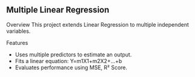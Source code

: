 ## Multiple Linear Regression

Overview
This project extends Linear Regression to multiple independent variables.

Features
- Uses multiple predictors to estimate an output.
- Fits a linear equation:
                  Y=m1X1+m2X2+...+b
- Evaluates performance using MSE, R² Score.
